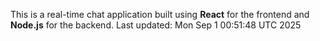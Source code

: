 This is a real-time chat application built using **React** for the frontend and **Node.js** for the backend.
Last updated: Mon Sep  1 00:51:48 UTC 2025
